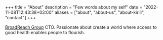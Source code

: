 +++
title = "About"
description = "Few words about my self"
date = "2022-11-08T12:43:38+03:00"
aliases = ["about", "about-us", "about-kirill", "contact"]
+++


[BroadReach Group](https://broadreachcorporation.com/) CTO. Passionate about create a world where access to good health enables people to flourish.